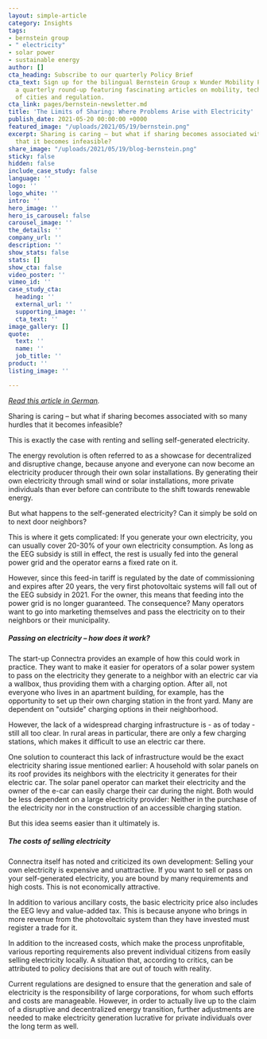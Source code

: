 ```yaml
---
layout: simple-article
category: Insights
tags:
- bernstein group
- " electricity"
- solar power
- sustainable energy
author: []
cta_heading: Subscribe to our quarterly Policy Brief
cta_text: Sign up for the bilingual Bernstein Group x Wunder Mobility Policy Brief,
  a quarterly round-up featuring fascinating articles on mobility, tech, the role
  of cities and regulation.
cta_link: pages/bernstein-newsletter.md
title: 'The Limits of Sharing: Where Problems Arise with Electricity'
publish_date: 2021-05-20 00:00:00 +0000
featured_image: "/uploads/2021/05/19/bernstein.png"
excerpt: Sharing is caring – but what if sharing becomes associated with so many hurdles
  that it becomes infeasible?
share_image: "/uploads/2021/05/19/blog-bernstein.png"
sticky: false
hidden: false
include_case_study: false
language: ''
logo: ''
logo_white: ''
intro: ''
hero_image: ''
hero_is_carousel: false
carousel_image: ''
the_details: ''
company_url: ''
description: ''
show_stats: false
stats: []
show_cta: false
video_poster: ''
vimeo_id: ''
case_study_cta:
  heading: ''
  external_url: ''
  supporting_image: ''
  cta_text: ''
image_gallery: []
quote:
  text: ''
  name: ''
  job_title: ''
product: ''
listing_image: ''

---
```

[_Read this article in German_](https://bernstein-group.com/de/2021/05/19/die-grenzen-des-sharings-wo-beim-strom-probleme-entstehen/)_._

Sharing is caring – but what if sharing becomes associated with so many hurdles that it becomes infeasible?

This is exactly the case with renting and selling self-generated electricity.

The energy revolution is often referred to as a showcase for decentralized and disruptive change, because anyone and everyone can now become an electricity producer through their own solar installations. By generating their own electricity through small wind or solar installations, more private individuals than ever before can contribute to the shift towards renewable energy.

But what happens to the self-generated electricity? Can it simply be sold on to next door neighbors?

This is where it gets complicated: If you generate your own electricity, you can usually cover 20-30% of your own electricity consumption. As long as the EEG subsidy is still in effect, the rest is usually fed into the general power grid and the operator earns a fixed rate on it.

However, since this feed-in tariff is regulated by the date of commissioning and expires after 20 years, the very first photovoltaic systems will fall out of the EEG subsidy in 2021. For the owner, this means that feeding into the power grid is no longer guaranteed. The consequence? Many operators want to go into marketing themselves and pass the electricity on to their neighbors or their municipality.

##### **Passing on electricity – how does it work?**

The start-up Connectra provides an example of how this could work in practice. They want to make it easier for operators of a solar power system to pass on the electricity they generate to a neighbor with an electric car via a wallbox, thus providing them with a charging option. After all, not everyone who lives in an apartment building, for example, has the opportunity to set up their own charging station in the front yard. Many are dependent on "outside" charging options in their neighborhood.

However, the lack of a widespread charging infrastructure is - as of today - still all too clear. In rural areas in particular, there are only a few charging stations, which makes it difficult to use an electric car there.

One solution to counteract this lack of infrastructure would be the exact electricity sharing issue mentioned earlier: A household with solar panels on its roof provides its neighbors with the electricity it generates for their electric car. The solar panel operator can market their electricity and the owner of the e-car can easily charge their car during the night. Both would be less dependent on a large electricity provider: Neither in the purchase of the electricity nor in the construction of an accessible charging station.

But this idea seems easier than it ultimately is.

##### **The costs of selling electricity**

Connectra itself has noted and criticized its own development: Selling your own electricity is expensive and unattractive. If you want to sell or pass on your self-generated electricity, you are bound by many requirements and high costs. This is not economically attractive.

In addition to various ancillary costs, the basic electricity price also includes the EEG levy and value-added tax. This is because anyone who brings in more revenue from the photovoltaic system than they have invested must register a trade for it.

In addition to the increased costs, which make the process unprofitable, various reporting requirements also prevent individual citizens from easily selling electricity locally. A situation that, according to critics, can be attributed to policy decisions that are out of touch with reality.

Current regulations are designed to ensure that the generation and sale of electricity is the responsibility of large corporations, for whom such efforts and costs are manageable. However, in order to actually live up to the claim of a disruptive and decentralized energy transition, further adjustments are needed to make electricity generation lucrative for private individuals over the long term as well.